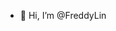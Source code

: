- 👋 Hi, I’m @FreddyLin



<!---
FreddyLin/FreddyLin is a ✨ special ✨ repository because its `README.md` (this file) appears on your GitHub profile.
You can click the Preview link to take a look at your changes.
--->
